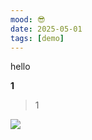 ```yaml
---
mood: 😎
date: 2025-05-01
tags: [demo]
---
```


hello

**1**

> 1

![](https://avatars.githubusercontent.com/u/140591580?v=4)
